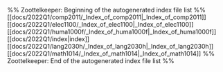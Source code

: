 %% Zoottelkeeper: Beginning of the autogenerated index file list  %%
 [[docs/2022Q1/comp2011/_Index_of_comp2011|_Index_of_comp2011]]
 [[docs/2022Q1/elec1100/_Index_of_elec1100|_Index_of_elec1100]]
 [[docs/2022Q1/huma1000f/_Index_of_huma1000f|_Index_of_huma1000f]]
 [[docs/2022Q1/index|index]]
 [[docs/2022Q1/lang2030h/_Index_of_lang2030h|_Index_of_lang2030h]]
 [[docs/2022Q1/math1014/_Index_of_math1014|_Index_of_math1014]]
%% Zoottelkeeper: End of the autogenerated index file list  %%
